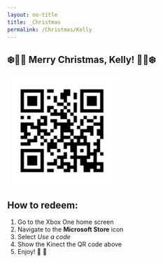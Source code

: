 ```yaml
---
layout: no-title
title: _Christmas
permalink: /Christmas/Kelly
---
```


## ❄️🎄🎁 Merry Christmas, Kelly! 🎁🎄❄️

<img src="/assets/kelly.jpeg" alt="code" style="width: 250px;"/>

## How to redeem:

1. Go to the Xbox One home screen
1. Navigate to the **Microsoft Store** icon
1. Select _Use a code_
1. Show the Kinect the QR code above
1. Enjoy! 🎁 🐘

